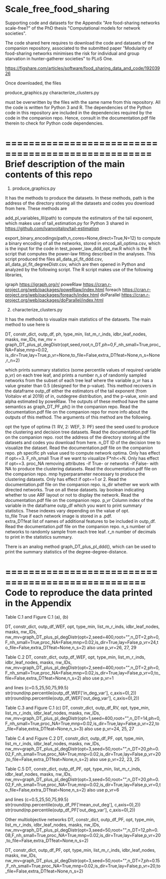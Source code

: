 # Scale_free_food_sharing
Supporting code and datasets for the Appendix "Are food-sharing networks scale-free?" of the PhD thesis "Computational models for network societies".

The code shared here requires to download the code and datasets of the companion repository, associated to the submitted paper "Modularity of food-sharing networks minimises the risk for individual and group starvation in hunter-gatherer societies" to PLoS One.

https://figshare.com/articles/software/food_sharing_data_and_code/19203926

Once downloaded, the files 

produce_graphics.py
characterize_clusters.py

must be overwritten by the files with the same name from this repository. All the code is written for Python 3 and R. The dependencies of the Python code in this repository are included in the dependencies required by the code in the companion repo. Hence, consult in the documentation.pdf file therein to check for Python code dependencies. 

===================================================
Brief description of the main contents of this repo
===================================================

1) produce_graphics.py 

It has the methods to produce the datasets. In these methods, path is the address of the directory storing all the datasets and codes you download from here. These methods are

add_pl_variables_III(path) to compute the estimators of the tail exponent, which makes use of tail_estimation.py for Python 3 shared in 
https://github.com/ivanvoitalov/tail-estimation

export_binary_encodings(path,n_cores=None,direct=True,N=12) to compute a binary encoding of all the networks, stored in encod_all_optima.csv, which is the input for the code in test_power_law_ddd_opt_nw.R which is the R script that computes the power-law fitting described in the analyses. This script produced the files all_data_pl_fit_ddd.csv, all_data_pl_fit_degreeDistr.csv, which are then opened in Python and analyzed by the following script. The R script makes use of the following libraries,

igraph        https://igraph.org/r/
poweRlaw      https://cran.r-project.org/web/packages/poweRlaw/index.html
foreach       https://cran.r-project.org/web/packages/foreach/index.html
doParallel    https://cran.r-project.org/web/packages/doParallel/index.html

2) characterize_clusters.py

It has the methods to visualize main statistics of the datasets. The main method to use here is 

DT, constr_dict, outp_df, ph, type_min, list_m_r_inds, idbr_leaf_nodes, masks, nw_IDs, nw_mv = graph_DT_plus_pl_degDistr(opt,seed,root,n_DT,ph=0,F_nh_small=True,proc_NA=False,mnp=0.02,
                   is_dir=True,lay=True,p_vr=None,to_file=False,extra_DTfeat=None,n_s=None,r_n=2)
                   
which prints summary statistics (some percentile values of required variable p_vr) on each tree leaf, and prints a number n_s of randomly sampled networks from the subset of each tree leaf where the variable p_vr has a value greater than 0.5 (designed for the p-value). This method recovers in the dataframe outp_df either the estimators of the tail exponent (from Voitalov et al 2019) of in, outdegree distribution, and the p-value, xmin and alpha estimated by poweRlaw. The outputs of these method have the same semantics as graph_DT_PF_ph() in the companion repo. Read the documentation.pdf file on the companion repo for more info about the outputs of this method. The arguments of this method are the following.

opt           the type of optima (1: RV, 2: WEF, 3: PF)
seed          the seed used to produce the clustering and decision tree datasets. Read the documentation.pdf file on the companion repo.
root          the address of the directory storing all the datasets and codes you download from here.
n_DT          ID of the decision tree to visualize the dataset. Read the documentation.pdf file on the companion repo.
ph            specific ph value used to compute network optima. Only has effect if opt==3.
F_nh_small    True if we want to visualize F*nh<=N. Only has effect if opt==3.
proc_NA       removing attributes -if True- or networks -if False- with NA to produce the clustering datasets. Read the documentation.pdf file on the companion repo.
mnp           hyperparameter necessary to produce the clustering datasets. Only has effect if opt==1 or 2. Read the documentation.pdf file on the companion repo.
is_dir        whether we work with directed networks. True on all these datasets.
lay           boolean indicating whether to use ARF layout or not to display the network. Read the documentation.pdf file on the companion repo. 
p_vr          Column index of the variable in the dataframe outp_df which you want to print summary statistics. These indexes vary depending on the value of opt.            
to_file       True if each network image is stored in a .pdf.               
extra_DTfeat  list of names of additional features to be included in outp_df. Read the documentation.pdf file on the companion repo.
n_s           number of networks to randomly sample from each tree leaf.
r_n           number of decimals to print in the statistics summary.

There is an analog method graph_DT_plus_pl_ddd(), which can be used to print the summary statistics of the degree-degree-distance.

==================================================
Code to reproduce the data printed in the Appendix
==================================================

Table C.1 and Figure C.1 (a), (b)

DT, constr_dict, outp_df_WEF, opt, type_min, list_m_r_inds, idbr_leaf_nodes, masks, nw_IDs, nw_mv=graph_DT_plus_pl_degDistr(opt=2,seed=400,root="",n_DT=2,ph=0,F_nh_small=True,proc_NA=False,mnp=0.02,is_dir=True,lay=False,p_vr=24,to_file=False,extra_DTfeat=None,n_s=2)
also use p_vr=26, 27, 29

Table C.2
DT, constr_dict, outp_df_WEF, opt, type_min, list_m_r_inds, idbr_leaf_nodes, masks, nw_IDs, nw_mv=graph_DT_plus_pl_degDistr(opt=2,seed=400,root="",n_DT=2,ph=0,F_nh_small=True,proc_NA=False,mnp=0.02,is_dir=True,lay=False,p_vr=0,to_file=False,extra_DTfeat=None,n_s=2) 
also use p_vr=1

and lines (c=0.5,25,50,75,99.5)
str(round(np.percentile(outp_df_WEF['in_deg_var'], c,axis=0),2))
str(round(np.percentile(outp_df_WEF['out_deg_var'], c,axis=0),2))

Table C.3 and Figure C.1 (c) 
DT, constr_dict, outp_df_RV, opt, type_min, list_m_r_inds, idbr_leaf_nodes, masks, nw_IDs, nw_mv=graph_DT_plus_pl_degDistr(opt=1,seed=400,root="",n_DT=14,ph=0,F_nh_small=True,proc_NA=True,mnp=0.02,is_dir=True,lay=False,p_vr=22,to_file=False,extra_DTfeat=None,n_s=3)
also use p_vr=24, 25, 27 

Table C.4 and Figure C.2 
DT, constr_dict, outp_df_PF, opt, type_min, list_m_r_inds, idbr_leaf_nodes, masks, nw_IDs, nw_mv=graph_DT_plus_pl_degDistr(opt=3,seed=50,root="",n_DT=20,ph=0.02,F_nh_small=True,proc_NA=True,mnp=0.02,is_dir=True,lay=False,p_vr=20,to_file=False,extra_DTfeat=None,n_s=2) 
also use p_vr=22, 23, 25

Table C.5
DT, constr_dict, outp_df_PF, opt, type_min, list_m_r_inds, idbr_leaf_nodes, masks, nw_IDs, nw_mv=graph_DT_plus_pl_degDistr(opt=3,seed=50,root="",n_DT=20,ph=0.02,F_nh_small=True,proc_NA=True,mnp=0.02,is_dir=True,lay=False,p_vr=0,to_file=False,extra_DTfeat=None,n_s=2)
also use p_vr=6

and lines (c=0.5,25,50,75,99.5)
str(round(np.percentile(outp_df_PF['mean_out_deg'], c,axis=0),2))
str(round(np.percentile(outp_df_PF['out_deg_var'], c,axis=0),2))

Other multiobjective networks
DT, constr_dict, outp_df_PF, opt, type_min, list_m_r_inds, idbr_leaf_nodes, masks, nw_IDs, nw_mv=graph_DT_plus_pl_degDistr(opt=3,seed=50,root="",n_DT=12,ph=0.08,F_nh_small=True,proc_NA=True,mnp=0.02,is_dir=True,lay=False,p_vr=20,to_file=False,extra_DTfeat=None,n_s=2)

DT, constr_dict, outp_df_PF, opt, type_min, list_m_r_inds, idbr_leaf_nodes, masks, nw_IDs, nw_mv=graph_DT_plus_pl_degDistr(opt=3,seed=50,root="",n_DT=7,ph=0.15,F_nh_small=True,proc_NA=True,mnp=0.02,is_dir=True,lay=False,p_vr=20,to_file=False,extra_DTfeat=None,n_s=2)
